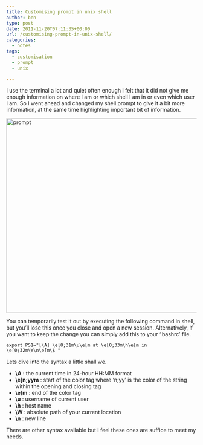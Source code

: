 ```yaml
---
title: Customising prompt in unix shell
author: ben
type: post
date: 2011-11-20T07:11:35+00:00
url: /customising-prompt-in-unix-shell/
categories:
  - notes
tags:
  - customisation
  - prompt
  - unix

---
```

I use the terminal a lot and quiet often enough I felt that it did not give me enough information on where I am or which shell I am in or even which user I am. So I went ahead and changed my shell prompt to give it a bit more information, at the same time highlighting important bit of information.

<img src="http://res.cloudinary.com/df1zyk23d/image/upload/v1511621364/prompt_qfw0pp.png" alt="prompt" width="699" height="515" sizes="(max-width: 699px) 100vw, 699px" />

You can temporarily test it out by executing the following command in shell, but you&#8217;ll lose this once you close and open a new session. Alternatively, if you want to keep the change you can simply add this to your &#8216;.bashrc&#8217; file.

```shell
export PS1="[\A] \e[0;31m\u\e[m at \e[0;33m\h\e[m in \e[0;32m\W\n\e[m\$ "
```

Lets dive into the syntax a little shall we.

  * **\A** : the current time in 24-hour HH:MM format
  * **\e[n;yym** : start of the color tag where &#8216;n;yy&#8217; is the color of the string within the opening and closing tag
  * **\e[m** : end of the color tag
  * **\u** : username of current user
  * **\h** : host name
  * **\W** : absolute path of your current location
  * **\n** : new line

There are other syntax available but I feel these ones are suffice to meet my needs.